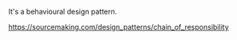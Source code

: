 It's a behavioural design pattern. 

https://sourcemaking.com/design_patterns/chain_of_responsibility

